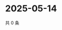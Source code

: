 # 2025-05-14

共 0 条

<!-- BEGIN ZHIHUVIDEO -->
<!-- 最后更新时间 Wed May 14 2025 07:10:57 GMT+0800 (China Standard Time) -->

<!-- END ZHIHUVIDEO -->

